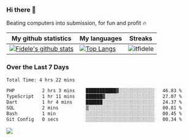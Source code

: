 ### Hi there 👋
<p>Beating computers into submission, for fun and profit 🔥</p>

|My github statistics|My languages|Streaks|
|-|-|-|
|[![Fidele's github stats](https://github-readme-stats.vercel.app/api?username=itfidele&count_private=true&show_icons=true&theme=dark&hide_title=true)](https://github.com/itfidele)|[![Top Langs](https://github-readme-stats.vercel.app/api/top-langs/?username=itfidele&show_icons=true&langs_count=8&theme=dark&layout=compact&hide_title=true)](https://github.com/itfidele)|![itfidele](https://github-readme-streak-stats.herokuapp.com/?user=itfidele&theme=dark)

### Over the Last 7 Days
<!--START_SECTION:waka-->

```txt
Total Time: 4 hrs 22 mins

PHP          2 hrs 3 mins    ███████████▓░░░░░░░░░░░░░   46.83 %
TypeScript   1 hr 11 mins    ██████▓░░░░░░░░░░░░░░░░░░   27.07 %
Dart         1 hr 4 mins     ██████░░░░░░░░░░░░░░░░░░░   24.37 %
SQL          2 mins          ▒░░░░░░░░░░░░░░░░░░░░░░░░   00.81 %
Bash         1 min           ░░░░░░░░░░░░░░░░░░░░░░░░░   00.45 %
Git Config   0 secs          ░░░░░░░░░░░░░░░░░░░░░░░░░   00.34 %
```

<!--END_SECTION:waka-->



![](https://komarev.com/ghpvc/?username=itfidele)
